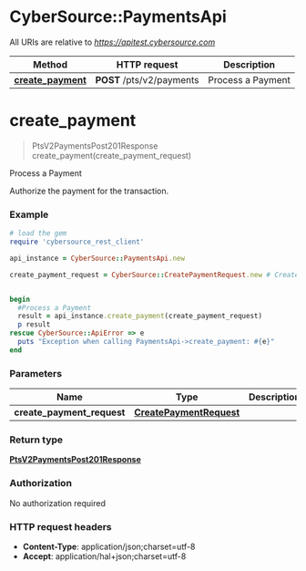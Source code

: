# CyberSource::PaymentsApi

All URIs are relative to *https://apitest.cybersource.com*

Method | HTTP request | Description
------------- | ------------- | -------------
[**create_payment**](PaymentsApi.md#create_payment) | **POST** /pts/v2/payments | Process a Payment


# **create_payment**
> PtsV2PaymentsPost201Response create_payment(create_payment_request)

Process a Payment

Authorize the payment for the transaction. 

### Example
```ruby
# load the gem
require 'cybersource_rest_client'

api_instance = CyberSource::PaymentsApi.new

create_payment_request = CyberSource::CreatePaymentRequest.new # CreatePaymentRequest | 


begin
  #Process a Payment
  result = api_instance.create_payment(create_payment_request)
  p result
rescue CyberSource::ApiError => e
  puts "Exception when calling PaymentsApi->create_payment: #{e}"
end
```

### Parameters

Name | Type | Description  | Notes
------------- | ------------- | ------------- | -------------
 **create_payment_request** | [**CreatePaymentRequest**](CreatePaymentRequest.md)|  | 

### Return type

[**PtsV2PaymentsPost201Response**](PtsV2PaymentsPost201Response.md)

### Authorization

No authorization required

### HTTP request headers

 - **Content-Type**: application/json;charset=utf-8
 - **Accept**: application/hal+json;charset=utf-8



